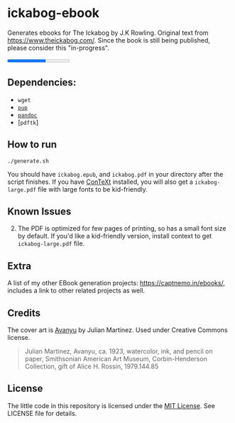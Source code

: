 # ickabog-ebook

Generates ebooks for The Ickabog by J.K Rowling. Original text from https://www.theickabog.com/. Since the book is still being published, please consider this "in-progress".

<progress value="21" max="34">21/34 chapters published</progress>

## Dependencies:

- `wget`
- [`pup`](https://github.com/ericchiang/pup)
- [`pandoc`](https://pandoc.org/)
- [`pdftk`]

## How to run

`./generate.sh`

You should have `ickabog.epub`, and `ickabog.pdf` in your directory after the script finishes. If you have [ConTeXt](https://wiki.contextgarden.net/Main_Page) installed, you will also get a `ickabog-large.pdf` file with large fonts to be kid-friendly.

## Known Issues

2. The PDF is optimized for few pages of printing, so has a small font size by default. If you'd like a kid-friendly version, install context to get `ickabog-large.pdf` file.

## Extra

A list of my other EBook generation projects: https://captnemo.in/ebooks/, includes a link to other related projects as well.

## Credits

The cover art is [Avanyu](http://edan.si.edu/saam/id/object/1979.144.85) by Julian Martinez. Used under Creative Commons license.

> Julian Martinez, Avanyu, ca. 1923, watercolor, ink, and pencil on paper, Smithsonian American Art Museum, Corbin-Henderson Collection, gift of Alice H. Rossin, 1979.144.85

## License

The little code in this repository is licensed under the [MIT License](https://nemo.mit-license.org/). See LICENSE file for details.
